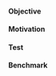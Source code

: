 #### Objective

<!-- Describe what are you changing in the code. -->

#### Motivation

<!-- If the PR is related to issues, mention each of them with simple sentences. (e.g.: "Closes/Fixes #15", "Start implementation of #29") -->
<!-- If are no direct issues, describe the motivation and context of the changes. -->

#### Test

<!-- If applicable, demostrate a test showing the new feature in action. -->

#### Benchmark

<!-- If the new feature is about performance, show us how fast it is. -->
